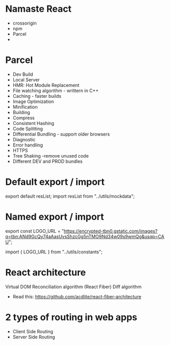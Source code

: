 # Namaste React

- crossorigin
- npm
- Parcel
-

# Parcel

- Dev Build
- Local Server
- HMR: Hot Module Replacement
- File watching algorithm - writtern in C++
- Caching - faster builds
- Image Optimization
- Minification
- Building
- Compress
- Consistent Hashing
- Code Splitting
- Differential Bundling - support older browsers
- Diagnostic
- Error handling
- HTTPS
- Tree Shaking -remove unused code
- Different DEV and PROD bundles

# Default export / import

export default resList;
import resList from "../utils/mockdata";

# Named export / import

export const LOGO_URL =
"https://encrypted-tbn0.gstatic.com/images?q=tbn:ANd9GcQy74aAasUvsShzcGg5nTMO9Nd34w09s9wmQg&usqp=CAU";

import { LOGO_URL } from "../utils/constants";

# React architecture

Virtual DOM
Reconciliation algorithm (React Fiber)
Diff algorithm

- Read this:
  https://github.com/acdlite/react-fiber-architecture

# 2 types of routing in web apps

- Client Side Routing
- Server Side Routing
